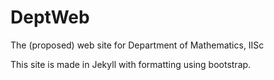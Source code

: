 ---
---

# DeptWeb
The (proposed) web site for Department of Mathematics, IISc

This site is made in Jekyll with formatting using bootstrap.

